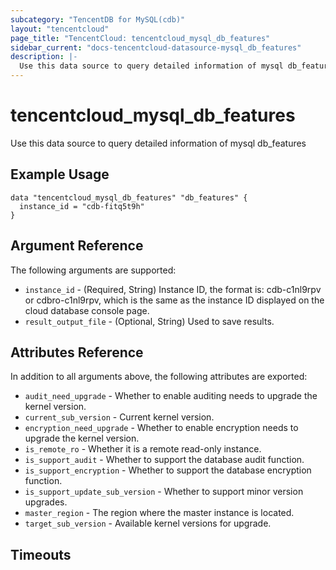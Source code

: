 ```yaml
---
subcategory: "TencentDB for MySQL(cdb)"
layout: "tencentcloud"
page_title: "TencentCloud: tencentcloud_mysql_db_features"
sidebar_current: "docs-tencentcloud-datasource-mysql_db_features"
description: |-
  Use this data source to query detailed information of mysql db_features
---
```


# tencentcloud_mysql_db_features

Use this data source to query detailed information of mysql db_features

## Example Usage

```hcl
data "tencentcloud_mysql_db_features" "db_features" {
  instance_id = "cdb-fitq5t9h"
}
```

## Argument Reference

The following arguments are supported:

* `instance_id` - (Required, String) Instance ID, the format is: cdb-c1nl9rpv or cdbro-c1nl9rpv, which is the same as the instance ID displayed on the cloud database console page.
* `result_output_file` - (Optional, String) Used to save results.

## Attributes Reference

In addition to all arguments above, the following attributes are exported:

* `audit_need_upgrade` - Whether to enable auditing needs to upgrade the kernel version.
* `current_sub_version` - Current kernel version.
* `encryption_need_upgrade` - Whether to enable encryption needs to upgrade the kernel version.
* `is_remote_ro` - Whether it is a remote read-only instance.
* `is_support_audit` - Whether to support the database audit function.
* `is_support_encryption` - Whether to support the database encryption function.
* `is_support_update_sub_version` - Whether to support minor version upgrades.
* `master_region` - The region where the master instance is located.
* `target_sub_version` - Available kernel versions for upgrade.


## Timeouts

<no value>


